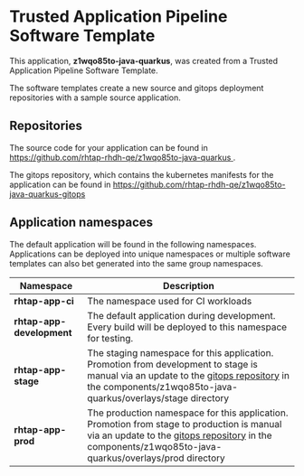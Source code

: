 # Trusted Application Pipeline Software Template

This application, **z1wqo85to-java-quarkus**, was created from a Trusted Application Pipeline Software Template.

The software templates create a new source and gitops deployment repositories with a sample source application. 

## Repositories

The source code for your application can be found in [https://github.com/rhtap-rhdh-qe/z1wqo85to-java-quarkus ](https://github.com/rhtap-rhdh-qe/z1wqo85to-java-quarkus ).
 
The gitops repository, which contains the kubernetes manifests for the application can be found in 
[https://github.com/rhtap-rhdh-qe/z1wqo85to-java-quarkus-gitops ](https://github.com/rhtap-rhdh-qe/z1wqo85to-java-quarkus-gitops ) 

## Application namespaces 

The default application will be found in the following namespaces. Applications can be deployed into unique namespaces or multiple software templates can also bet generated into the same group namespaces.  

|  Namespace   |  Description   |  
| -------- | -------- |
| **rhtap-app-ci** | The namespace used for CI workloads |
| **rhtap-app-development** | The default application during development. Every build will be deployed to this namespace for testing. |
| **rhtap-app-stage** | The staging namespace for this application. Promotion from development to stage is manual via an update to the [gitops repository](https://github.com/rhtap-rhdh-qe/z1wqo85to-java-quarkus-gitops ) in the components/z1wqo85to-java-quarkus/overlays/stage directory |
| **rhtap-app-prod** | The production namespace for this application. Promotion from stage to production is manual via an update to the [gitops repository](https://github.com/rhtap-rhdh-qe/z1wqo85to-java-quarkus-gitops ) in the components/z1wqo85to-java-quarkus/overlays/prod directory |